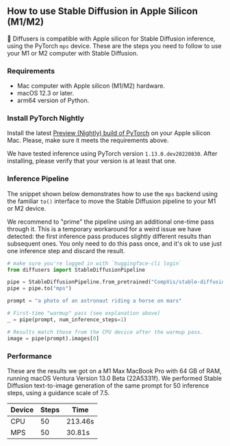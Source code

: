 ## How to use Stable Diffusion in Apple Silicon (M1/M2)

🤗 Diffusers is compatible with Apple silicon for Stable Diffusion inference, using the PyTorch `mps` device. These are the steps you need to follow to use your M1 or M2 computer with Stable Diffusion.

### Requirements

- Mac computer with Apple silicon (M1/M2) hardware.
- macOS 12.3 or later.
- arm64 version of Python.

### Install PyTorch Nightly 

Install the latest [Preview (Nightly) build of PyTorch](https://pytorch.org/get-started/locally/) on your Apple silicon Mac. Please, make sure it meets the requirements above.

We have tested inference using PyTorch version `1.13.0.dev20220830`. After installing, please verify that your version is at least that one.

### Inference Pipeline

The snippet shown below demonstrates how to use the `mps` backend using the familiar `to()` interface to move the Stable Diffusion pipeline to your M1 or M2 device.

We recommend to "prime" the pipeline using an additional one-time pass through it. This is a temporary workaround for a weird issue we have detected: the first inference pass produces slightly different results than subsequent ones. You only need to do this pass once, and it's ok to use just one inference step and discard the result.

```python
# make sure you're logged in with `huggingface-cli login`
from diffusers import StableDiffusionPipeline

pipe = StableDiffusionPipeline.from_pretrained("CompVis/stable-diffusion-v1-4", use_auth_token=True)
pipe = pipe.to("mps")

prompt = "a photo of an astronaut riding a horse on mars"

# First-time "warmup" pass (see explanation above)
_ = pipe(prompt, num_inference_steps=1)

# Results match those from the CPU device after the warmup pass.
image = pipe(prompt).images[0]
```

### Performance

These are the results we got on a M1 Max MacBook Pro with 64 GB of RAM, running macOS Ventura Version 13.0 Beta (22A5331f). We performed Stable Diffusion text-to-image generation of the same prompt for 50 inference steps, using a guidance scale of 7.5.

| Device | Steps | Time    |
|--------|-------|---------|
| CPU    | 50    | 213.46s |
| MPS    | 50    | 30.81s  |
